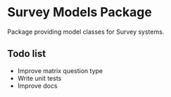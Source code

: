 # Survey Models Package
Package providing model classes for Survey systems.

## Todo list
* Improve matrix question type
* Write unit tests
* Improve docs
